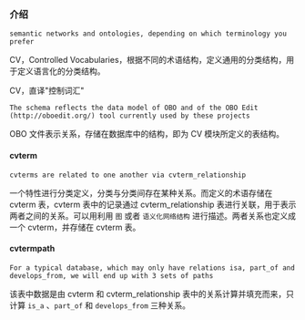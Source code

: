 ### 介绍

`semantic networks and ontologies, depending on which terminology you prefer`

CV，Controlled Vocabularies，根据不同的术语结构，定义通用的分类结构，用于定义语言化的分类结构。

CV，直译"控制词汇"

`The schema reflects the data model of OBO and of the OBO Edit (http://oboedit.org/) tool currently used by these projects`

OBO 文件表示关系，存储在数据库中的结构，即为 CV 模块所定义的表结构。

<!--TODO There is a bridge layer in the directory modules/cv/bridges/ 看源码-->

#### cvterm

`cvterms are related to one another via cvterm_relationship`

一个特性进行分类定义，分类与分类间存在某种关系。而定义的术语存储在 cvterm 表，cvterm 表中的记录通过 cvterm_relationship 表进行关联，用于表示两者之间的关系。可以用利用 `图` 或者 `语义化网络结构` 进行描述。两者关系也定义成一个 cvterm，并存储在 cvterm 表。

#### cvtermpath

`For a typical database, which may only have relations isa, part_of and develops_from, we will end up with 3 sets of paths`

该表中数据是由 cvterm 和 cvterm_relationship 表中的关系计算并填充而来，只计算 `is_a` 、`part_of` 和 `develops_from` 三种关系。









